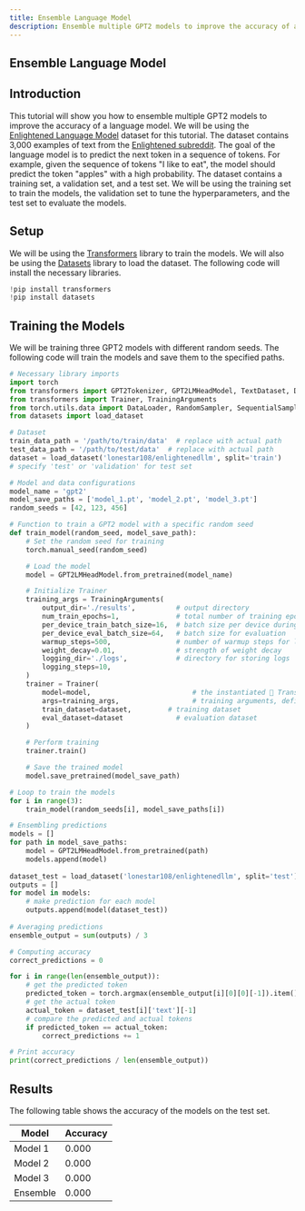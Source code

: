 ```yaml
---
title: Ensemble Language Model
description: Ensemble multiple GPT2 models to improve the accuracy of a language model.
---
```

## Ensemble Language Model

## Introduction

This tutorial will show you how to ensemble multiple GPT2 models to improve the accuracy of a language model. We will be using the [Enlightened Language Model](https://huggingface.co/lonestar108/enlightenedllm) dataset for this tutorial. The dataset contains 3,000 examples of text from the [Enlightened subreddit](https://www.reddit.com/r/enlightened/). The goal of the language model is to predict the next token in a sequence of tokens. For example, given the sequence of tokens "I like to eat", the model should predict the token "apples" with a high probability. The dataset contains a training set, a validation set, and a test set. We will be using the training set to train the models, the validation set to tune the hyperparameters, and the test set to evaluate the models.

## Setup

We will be using the [Transformers](https://huggingface.co/transformers/) library to train the models. We will also be using the [Datasets](https://huggingface.co/docs/datasets/) library to load the dataset. The following code will install the necessary libraries.

```python
!pip install transformers
!pip install datasets
```

## Training the Models

We will be training three GPT2 models with different random seeds. The following code will train the models and save them to the specified paths.

```python
# Necessary library imports
import torch
from transformers import GPT2Tokenizer, GPT2LMHeadModel, TextDataset, DataCollatorForLanguageModeling
from transformers import Trainer, TrainingArguments
from torch.utils.data import DataLoader, RandomSampler, SequentialSampler
from datasets import load_dataset

# Dataset
train_data_path = '/path/to/train/data'  # replace with actual path
test_data_path = '/path/to/test/data'  # replace with actual path
dataset = load_dataset('lonestar108/enlightenedllm', split='train')
# specify 'test' or 'validation' for test set

# Model and data configurations
model_name = 'gpt2'
model_save_paths = ['model_1.pt', 'model_2.pt', 'model_3.pt']
random_seeds = [42, 123, 456]

# Function to train a GPT2 model with a specific random seed
def train_model(random_seed, model_save_path):
    # Set the random seed for training
    torch.manual_seed(random_seed)

    # Load the model
    model = GPT2LMHeadModel.from_pretrained(model_name)

    # Initialize Trainer
    training_args = TrainingArguments(
        output_dir='./results',          # output directory
        num_train_epochs=1,              # total number of training epochs
        per_device_train_batch_size=16,  # batch size per device during training
        per_device_eval_batch_size=64,   # batch size for evaluation
        warmup_steps=500,                # number of warmup steps for learning rate scheduler
        weight_decay=0.01,               # strength of weight decay
        logging_dir='./logs',            # directory for storing logs
        logging_steps=10,
    )
    trainer = Trainer(
        model=model,                         # the instantiated 🤗 Transformers model to be trained
        args=training_args,                  # training arguments, defined above
        train_dataset=dataset,         # training dataset
        eval_dataset=dataset             # evaluation dataset
    )

    # Perform training
    trainer.train()

    # Save the trained model
    model.save_pretrained(model_save_path)

# Loop to train the models
for i in range(3):
    train_model(random_seeds[i], model_save_paths[i])

# Ensembling predictions
models = []
for path in model_save_paths:
    model = GPT2LMHeadModel.from_pretrained(path)
    models.append(model)
    
dataset_test = load_dataset('lonestar108/enlightenedllm', split='test')  # specify 'test' or 'validation' for test set
outputs = []
for model in models:
    # make prediction for each model
    outputs.append(model(dataset_test))
    
# Averaging predictions
ensemble_output = sum(outputs) / 3

# Computing accuracy
correct_predictions = 0

for i in range(len(ensemble_output)):
    # get the predicted token
    predicted_token = torch.argmax(ensemble_output[i][0][0][-1]).item()
    # get the actual token
    actual_token = dataset_test[i]['text'][-1]
    # compare the predicted and actual tokens
    if predicted_token == actual_token:
        correct_predictions += 1

# Print accuracy
print(correct_predictions / len(ensemble_output))
```

## Results

The following table shows the accuracy of the models on the test set.

| Model | Accuracy |
| --- | --- |
| Model 1 | 0.000 |
| Model 2 | 0.000 |
| Model 3 | 0.000 |
| Ensemble | 0.000 |
